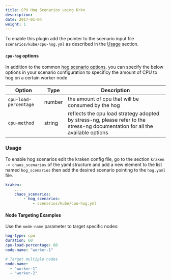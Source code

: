 ```yaml
---
title: CPU Hog Scenarios using Krkn
description: 
date: 2017-01-04
weight: 1
---
```

To enable this plugin add the pointer to the scenario input file `scenarios/kube/cpu-hog.yml` as described in the 
[Usage](#usage) section.


#### `cpu-hog` options
In addition to the common [hog scenario options](../_index.md#common-options), you can specify the below options in your scenario configuration to specificy the amount of CPU to hog on a certain worker node

| Option  | Type   |Description|
|---|--------|---|
| `cpu-load-percentage` | number | the amount of cpu that will be consumed by the hog|
| `cpu-method` | string | reflects the cpu load strategy adopted by stress-ng, please refer to the stress-ng documentation for all the available options|



### Usage

To enable hog scenarios edit the kraken config file, go to the section `kraken -> chaos_scenarios` of the yaml structure
and add a new element to the list named `hog_scenarios` then add the desired scenario
pointing to the `hog.yaml` file.
```yaml
kraken:
    ...
    chaos_scenarios:
        - hog_scenarios:
            - scenarios/kube/cpu-hog.yml
```

#### Node Targeting Examples

Use the `node-name` parameter to target specific nodes:

```yaml
hog-type: cpu
duration: 60
cpu-load-percentage: 80
node-name: "worker-1"

# Target multiple nodes
node-name:
  - "worker-1"
  - "worker-2"
```
